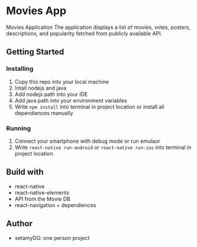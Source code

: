 # Movies App
Movies Application
The application displays a list of movies, votes, posters, descriptions, and popularity fetched from publicly available API.

## Getting Started

### Installing
1. Copy this repo into your local machine
2. Intall nodejs and java
3. Add nodejs path into your IDE
4. Add java path into your environment variables
4. Write `npm install` into terminal in project location or install all dependiences manually

### Running
1. Connect your smartphone with debug mode or run emulaor
2. Write `react-native run-android` or `react-native run-ios` into terminal in project location.


## Build with
- react-native
- react-native-elements
- API from the Movie DB
- react-navigation + dependiences

## Author
 - setamyDG: one person project
